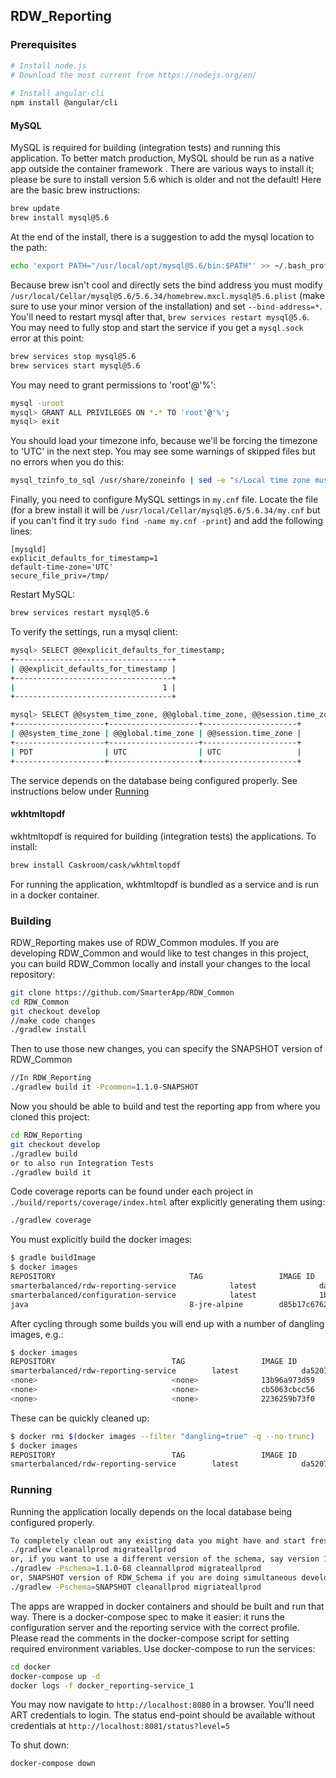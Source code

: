 ## RDW_Reporting

### Prerequisites
```bash
# Install node.js
# Download the most current from https://nodejs.org/en/
 
# Install angular-cli
npm install @angular/cli
```

#### MySQL
MySQL is required for building (integration tests) and running this application. To better match production, MySQL
should be run as a native app outside the container framework . There are various ways to install it; please be sure 
to install version 5.6 which is older and not the default! Here are the basic brew instructions:
```bash
brew update
brew install mysql@5.6
```
At the end of the install, there is a suggestion to add the mysql location to the path:
```bash
echo 'export PATH="/usr/local/opt/mysql@5.6/bin:$PATH"' >> ~/.bash_profile
```

Because brew isn't cool and directly sets the bind address you must modify `/usr/local/Cellar/mysql@5.6/5.6.34/homebrew.mxcl.mysql@5.6.plist` 
(make sure to use your minor version of the installation) and set `--bind-address=*`. 
You'll need to restart mysql after that, `brew services restart mysql@5.6`. You may need to fully stop and start
the service if you get a `mysql.sock` error at this point:
```bash
brew services stop mysql@5.6
brew services start mysql@5.6 
```

You may need to grant permissions to 'root'@'%':
```bash
mysql -uroot
mysql> GRANT ALL PRIVILEGES ON *.* TO 'root'@'%';
mysql> exit
```

You should load your timezone info, because we'll be forcing the timezone to 'UTC' in the next step. You may see 
some warnings of skipped files but no errors when you do this:
```bash
mysql_tzinfo_to_sql /usr/share/zoneinfo | sed -e "s/Local time zone must be set--see zic manual page/local/" | mysql -u root mysql
```

Finally, you need to configure MySQL settings in `my.cnf` file. Locate the file (for a brew install it will be
`/usr/local/Cellar/mysql@5.6/5.6.34/my.cnf` but if you can't find it try `sudo find -name my.cnf -print`) 
and add the following lines:
```
[mysqld]
explicit_defaults_for_timestamp=1
default-time-zone='UTC'
secure_file_priv=/tmp/
```

Restart MySQL:
```bash
brew services restart mysql@5.6
```

To verify the settings, run a mysql client:
```bash
mysql> SELECT @@explicit_defaults_for_timestamp;
+-----------------------------------+
| @@explicit_defaults_for_timestamp |
+-----------------------------------+
|                                 1 |
+-----------------------------------+

mysql> SELECT @@system_time_zone, @@global.time_zone, @@session.time_zone;
+--------------------+--------------------+---------------------+
| @@system_time_zone | @@global.time_zone | @@session.time_zone |
+--------------------+--------------------+---------------------+
| PDT                | UTC                | UTC                 |
+--------------------+--------------------+---------------------+
```

The service depends on the database being configured properly. See instructions below under [Running](#running) 

#### wkhtmltopdf
wkhtmltopdf is required for building (integration tests) the applications. To install:
```bash
brew install Caskroom/cask/wkhtmltopdf
```
For running the application, wkhtmltopdf is bundled as a service and is run in a docker container.

### Building
RDW_Reporting makes use of RDW_Common modules. If you are developing RDW_Common and would like to test changes in this 
project, you can build RDW_Common locally and install your changes to the local repository:
```bash
git clone https://github.com/SmarterApp/RDW_Common
cd RDW_Common
git checkout develop
//make code changes
./gradlew install
```
Then to use those new changes, you can specify the SNAPSHOT version of RDW_Common
```bash
//In RDW_Reporting
./gradlew build it -Pcommon=1.1.0-SNAPSHOT
```

Now you should be able to build and test the reporting app from where you cloned this project:
```bash
cd RDW_Reporting
git checkout develop
./gradlew build
or to also run Integration Tests
./gradlew build it
``` 

Code coverage reports can be found under each project in `./build/reports/coverage/index.html` after explicitly 
generating them using:
```bash
./gradlew coverage
``` 

You must explicitly build the docker images:
```bash
$ gradle buildImage
$ docker images
REPOSITORY                              TAG                 IMAGE ID            CREATED             SIZE
smarterbalanced/rdw-reporting-service            latest              da5207b421c0        30 seconds ago      150 MB
smarterbalanced/configuration-service            latest              1b41406534c7        2 weeks ago         221 MB
java                                    8-jre-alpine        d85b17c6762e        6 weeks ago         108 MB
```

After cycling through some builds you will end up with a number of dangling images, e.g.:
```bash
$ docker images
REPOSITORY                          TAG                 IMAGE ID            CREATED             SIZE
smarterbalanced/rdw-reporting-service        latest              da5207b421c0        30 seconds ago      150 MB
<none>                              <none>              13b96a973d59        About an hour ago   140 MB
<none>                              <none>              cb5063cbcc56        2 hours ago         140 MB
<none>                              <none>              2236259b73f0        3 hours ago         140 MB
```
These can be quickly cleaned up:
```bash
$ docker rmi $(docker images --filter "dangling=true" -q --no-trunc)
$ docker images
REPOSITORY                          TAG                 IMAGE ID            CREATED             SIZE
smarterbalanced/rdw-reporting-service        latest              da5207b421c0        30 seconds ago      150 MB
```

### Running
Running the application locally depends on the local database being configured properly.
```bash
To completely clean out any existing data you might have and start fresh:
./gradlew cleanallprod migrateallprod
or, if you want to use a different version of the schema, say version 1.1.0-68 of RDW_Schema
./gradlew -Pschema=1.1.0-68 cleannallprod migrateallprod
or, SNAPSHOT version of RDW_Schema if you are doing simultaneous development with RDW_Schema
./gradlew -Pschema=SNAPSHOT cleanallprod migriateallprod
```

The apps are wrapped in docker containers and should be built and run that way. There is a docker-compose spec
to make it easier: it runs the configuration server and the reporting service with the correct profile. Please 
read the comments in the docker-compose script for setting required environment variables. Use docker-compose
to run the services:
```bash
cd docker
docker-compose up -d
docker logs -f docker_reporting-service_1
```
You may now navigate to `http://localhost:8080` in a browser. You'll need ART credentials to login.
The status end-point should be available without credentials at `http://localhost:8081/status?level=5`

To shut down:
```bash
docker-compose down
```
